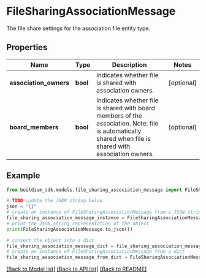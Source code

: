 # FileSharingAssociationMessage

The file share settings for the association file entity type.

## Properties

Name | Type | Description | Notes
------------ | ------------- | ------------- | -------------
**association_owners** | **bool** | Indicates whether file is shared with association owners. | [optional] 
**board_members** | **bool** | Indicates whether file is shared with board members of the association. Note: file is automatically shared when file is shared with association owners. | [optional] 

## Example

```python
from buildium_sdk.models.file_sharing_association_message import FileSharingAssociationMessage

# TODO update the JSON string below
json = "{}"
# create an instance of FileSharingAssociationMessage from a JSON string
file_sharing_association_message_instance = FileSharingAssociationMessage.from_json(json)
# print the JSON string representation of the object
print(FileSharingAssociationMessage.to_json())

# convert the object into a dict
file_sharing_association_message_dict = file_sharing_association_message_instance.to_dict()
# create an instance of FileSharingAssociationMessage from a dict
file_sharing_association_message_from_dict = FileSharingAssociationMessage.from_dict(file_sharing_association_message_dict)
```
[[Back to Model list]](../README.md#documentation-for-models) [[Back to API list]](../README.md#documentation-for-api-endpoints) [[Back to README]](../README.md)


